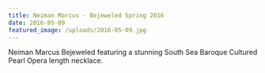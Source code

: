 ```yaml
---
title: Neiman Marcus - Bejeweled Spring 2016
date: 2016-05-09
featured_image: /uploads/2016-05-09.jpg
---
```

Neiman Marcus Bejeweled featuring a stunning South Sea Baroque Cultured Pearl Opera length necklace. ​​